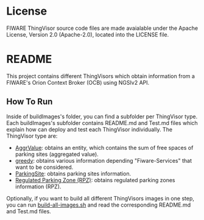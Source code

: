 # License

FIWARE ThingVisor source code files are made avaialable under the Apache License, Version 2.0 (Apache-2.0), located into the LICENSE file.

# README

This project contains different ThingVisors which obtain information from a FIWARE's Orion Context Broker (OCB) using NGSIv2 API.

## How To Run

Inside of buildImages's folder, you can find a subfolder per ThingVisor type. Each buildImages's subfolder contains README.md and Test.md files which explain how can deploy and test each ThingVisor individually. The ThingVisor type are:

- [AggrValue](./buildImages/AggrValue-TV): obtains an entity, which contains the sum of free spaces of parking sites (aggregated value).
- [greedy](./buildImages/greedy-TV): obtains various information depending "Fiware-Services" that want to be considered.
- [ParkingSite](./buildImages/ParkingSite-TV): obtains parking sites information.
- [Regulated Parking Zone (RPZ)](./buildImages/RPZ-TV): obtains regulated parking zones information (RPZ).

Optionally, if you want to build all different ThingVisors images in one step, you can run [build-all-images.sh](./build-All-Images.sh) and read the corresponding README.md and Test.md files.